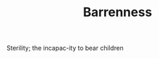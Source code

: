 ---
title: Barrenness
letter: B
permalink: "/definitions/barrenness.html"
body: Sterility; the incapac-ity to bear children
published_at: '2018-07-07'
source: Black's Law Dictionary
layout: post
---